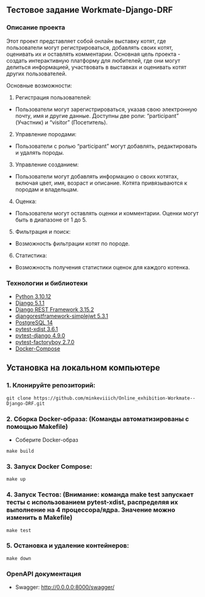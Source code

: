 ## Тестовое задание Workmate-Django-DRF
### Описание проекта

Этот проект представляет собой онлайн выставку котят, где пользователи могут регистрироваться, добавлять своих котят, оценивать их и оставлять комментарии. Основная цель проекта - создать интерактивную платформу для любителей, где они могут делиться информацией, участвовать в выставках и оценивать котят других пользователей.

Основные возможности:

1. Регистрация пользователей:
- Пользователи могут зарегистрироваться, указав свою электронную почту, имя и другие данные. Доступны две роли: “participant” (Участник) и “visitor” (Посетитель).
2. Управление породами:
- Пользователи с ролью “participant” могут добавлять, редактировать и удалять породы.
3. Управление созданием:
- Пользователи могут добавлять информацию о своих котятах, включая цвет, имя, возраст и описание. Котята привязываются к породам и владельцам.
4. Оценка:
- Пользователи могут оставлять оценки и комментарии. Оценки могут быть в диапазоне от 1 до 5.
5. Фильтрация и поиск:
- Возможность фильтрации котят по породе.
6. Статистика:
- Возможность получения статистики оценок для каждого котенка.

### __Технологии и библиотеки__
* [Python 3.10.12](https://www.python.org/doc/)
* [Django 5.1.1](https://docs.djangoproject.com/en/4.2/)
* [Django REST Framework  3.15.2](https://www.django-rest-framework.org/)
* [djangorestframework-simplejwt 5.3.1](https://django-rest-framework-simplejwt.readthedocs.io/en/latest/)
* [PostgreSQL 14](https://www.postgresql.org/docs/14/index.html)
* [pytest-xdist 3.6.1](https://pytest-xdist.readthedocs.io/en/stable/)
* [pytest-django 4.9.0](https://pytest-django.readthedocs.io/en/latest/index.html)
* [pytest-factoryboy 2.7.0](https://pytest-factoryboy.readthedocs.io/en/stable/)
* [Docker-Compose](https://docs.docker.com/compose/release-notes/)

## Установка на локальном компьютере
### 1. Клонируйте репозиторий:
```
git clone https://github.com/minkeviiich/Online_exhibition-Workmate--Django-DRF.git
```
### 2. Сборка Docker-образа: (Команды автоматизированы с помощью Makefile)

- Соберите Docker-образ

```
make build
```

### 3. Запуск Docker Compose:

```
make up
```
### 4. Запуск Тестов: (Внимание: команда make test запускает тесты с использованием pytest-xdist, распределяя их выполнение на 4 процессора/ядра. Значение можно изменить в Makefile)

```
make test
```
### 5. Остановка и удаление контейнеров:

```
make down
```

### __OpenAPI документация__
* Swagger: http://0.0.0.0:8000/swagger/
